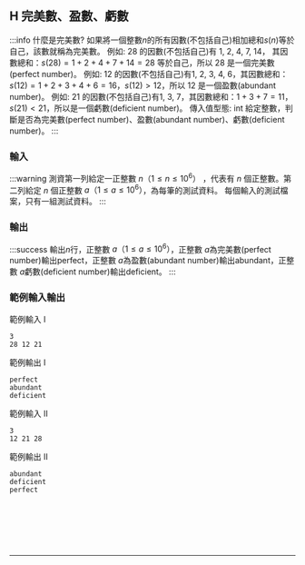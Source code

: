 ## H 完美數、盈數、虧數
:::info
什麼是完美數?
如果將一個整數$n$的所有因數(不包括自己)相加總和$s(n)$等於自己，該數就稱為完美數。
例如: 28 的因數(不包括自己)有 1, 2, 4, 7, 14，
其因數總和：$s(28)=1 + 2 + 4 + 7 + 14 = 28$ 等於自己，所以 28 是一個完美數(perfect number)。
例如: 12 的因數(不包括自己)有1, 2, 3, 4, 6，其因數總和：$s(12)=1+2+3+4+6=16$，$s(12)>12$，所以 12 是一個盈數(abundant number)。
例如: 21 的因數(不包括自己)有1, 3, 7，其因數總和：$1+3+7=11$， $s(21)<21$，所以是一個虧數(deficient number)。
傳入值型態: int 
給定整數，判斷是否為完美數(perfect number)、盈數(abundant number)、虧數(deficient number)。
:::
<!---
Problem B
Aliquot Sum
--->

### 輸入
:::warning
測資第一列給定一正整數 $n（1 \leq n \leq 10^6）$ ，代表有 $n$ 個正整數。第二列給定 $n$ 個正整數 $a （1 \leq a \leq 10^6）$，為每筆的測試資料。
每個輸入的測試檔案，只有一組測試資料。
:::

### 輸出
:::success
輸出$n$行，正整數 $a （1 \leq a \leq 10^6）$，正整數 $a$為完美數(perfect number)輸出perfect，正整數 $a$為盈數(abundant number)輸出abundant，正整數 $a$虧數(deficient number)輸出deficient。
:::

### 範例輸入輸出
範例輸入 I
```shell=
3
28 12 21
```
範例輸出 I
```shell=
perfect  
abundant
deficient
```
範例輸入 II
```shell=
3
12 21 28
```

範例輸出 II
```shell=
abundant
deficient
perfect 
```



<!---
:::spoiler 偷看解答

```python=
N = 1000000
table = [1] * (N+1)
table[0] = table[1] = 0
for i in range(2, N+1):
    for j in range(i + i, N+1, i):
        table[j] += i

T = int(input())
for n in map(int, input().split()):
    if table[n] == n:
        print('perfect')
    elif table[n] < n:
        print('deficient')
    else:
        print('abundant')
```
:::
--->

<div id="moon"></div>

<style>
#moon {
  width: 80px;
  height: 80px;
  page-break-after: always /*在標籤後換頁*/
}
</style>


---
